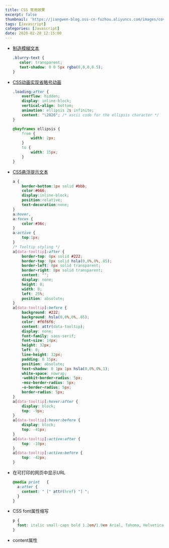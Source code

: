 ```yaml
---
title: CSS 常用效果 
excerpt: false
thumbnail: 'https://jiangwen-blog.oss-cn-fuzhou.aliyuncs.com/images/cover/7.webp'
tags: [Javascript]
categories: [Javascript]
date: 2020-02-28 12:15:00
---
```

- [制造模糊文本](https://codepen.io/jiangwen5945/pen/EBEree)

  ```css
  .blurry-text {
     color: transparent;
     text-shadow: 0 0 5px rgba(0,0,0,0.5);
  }
  ```

  

- [CSS动画实现省略号动画](https://codepen.io/jiangwen5945/pen/LKdvEx)

  ```css
  .loading:after {
      overflow: hidden;
      display: inline-block;
      vertical-align: bottom;
      animation: ellipsis 2s infinite;
      content: "\2026"; /* ascii code for the ellipsis character */
  }
  
  @keyframes ellipsis {
      from {
          width: 2px;
      }
      to {
          width: 15px;
      }
  }
  ```

  
  
- [CSS悬浮提示文本](https://codepen.io/jiangwen5945/pen/qzozGN)
  
  ```css
  a { 
      border-bottom:1px solid #bbb;
      color:#666;
      display:inline-block;
      position:relative;
      text-decoration:none;
  }
  a:hover,
  a:focus {
      color:#36c;
  }
  a:active {
      top:1px; 
  }
  /* Tooltip styling */
  a[data-tooltip]:after {
      border-top: 8px solid #222;
      border-top: 8px solid hsla(0,0%,0%,.85);
      border-left: 8px solid transparent;
      border-right: 8px solid transparent;
      content: "";
      display: none;
      height: 0;
      width: 0;
      left: 25%;
      position: absolute;
  }
  a[data-tooltip]:before {
      background: #222;
      background: hsla(0,0%,0%,.85);
      color: #f6f6f6;
      content: attr(data-tooltip);
      display: none;
      font-family: sans-serif;
      font-size: 14px;
      height: 32px;
      left: 0;
      line-height: 32px;
      padding: 0 15px;
      position: absolute;
      text-shadow: 0 1px 1px hsla(0,0%,0%,1);
      white-space: nowrap;
      -webkit-border-radius: 5px;
      -moz-border-radius: 5px;
      -o-border-radius: 5px;
      border-radius: 5px;
  }
  a[data-tooltip]:hover:after {
      display: block;
      top: -9px;
  }
  a[data-tooltip]:hover:before {
      display: block;
      top: -41px;
  }
  a[data-tooltip]:active:after {
      top: -10px;
  }
  a[data-tooltip]:active:before {
      top: -42px;
  }
  ```
  
  

- 在可打印的网页中显示URL

  ```css
  @media print   {  
    a:after {  
      content: " [" attr(href) "] ";  
    }  
  }
  ```

  

- CSS font属性缩写

  ```css
  p {
    font: italic small-caps bold 1.2em/1.0em Arial, Tahoma, Helvetica;
  }
  ```

- content属性

  ```css
  
  ```

  

